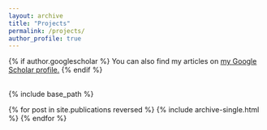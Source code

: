 ```yaml
---
layout: archive
title: "Projects"
permalink: /projects/
author_profile: true
---
```


{% if author.googlescholar %}
  You can also find my articles on <u><a href="{{author.googlescholar}}">my Google Scholar profile</a>.</u>
{% endif %}


<br>
{% include base_path %}

{% for post in site.publications reversed %}
  {% include archive-single.html %}
{% endfor %}
